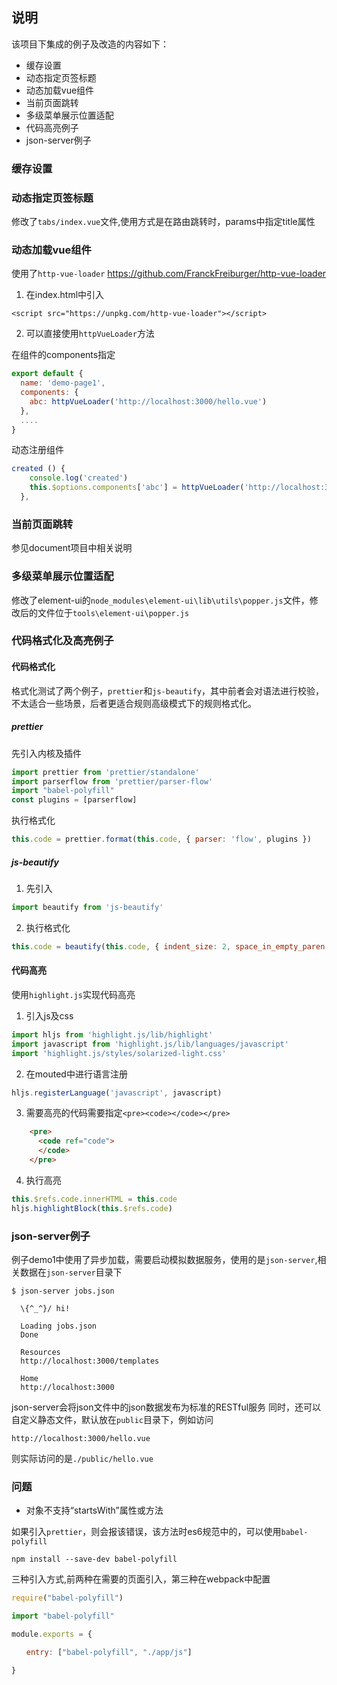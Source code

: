 ## 说明
该项目下集成的例子及改造的内容如下：
* 缓存设置
* 动态指定页签标题
* 动态加载vue组件
* 当前页面跳转
* 多级菜单展示位置适配
* 代码高亮例子
* json-server例子

### 缓存设置

### 动态指定页签标题

修改了`tabs/index.vue`文件,使用方式是在路由跳转时，params中指定title属性

### 动态加载vue组件
使用了`http-vue-loader` https://github.com/FranckFreiburger/http-vue-loader
1. 在index.html中引入
```
<script src="https://unpkg.com/http-vue-loader"></script>
```
2. 可以直接使用`httpVueLoader`方法

在组件的components指定
```js
export default {
  name: 'demo-page1',
  components: {
    abc: httpVueLoader('http://localhost:3000/hello.vue')
  },
  ....
}
```
动态注册组件
```js
created () {
    console.log('created')
    this.$options.components['abc'] = httpVueLoader('http://localhost:3000/' + this.templateId + '.vue')
  },
```

### 当前页面跳转
参见document项目中相关说明
### 多级菜单展示位置适配
修改了element-ui的`node_modules\element-ui\lib\utils\popper.js`文件，修改后的文件位于`tools\element-ui\popper.js`
### 代码格式化及高亮例子
#### 代码格式化
格式化测试了两个例子，`prettier`和`js-beautify`，其中前者会对语法进行校验，不太适合一些场景，后者更适合规则高级模式下的规则格式化。
##### prettier
先引入内核及插件
```js
import prettier from 'prettier/standalone'
import parserflow from 'prettier/parser-flow'
import "babel-polyfill"
const plugins = [parserflow]
```
执行格式化
```js
this.code = prettier.format(this.code, { parser: 'flow', plugins })
```
##### js-beautify
1. 先引入
```js
import beautify from 'js-beautify'
```
2. 执行格式化
```js
this.code = beautify(this.code, { indent_size: 2, space_in_empty_paren: true })
```
#### 代码高亮
使用`highlight.js`实现代码高亮
1. 引入js及css
```js
import hljs from 'highlight.js/lib/highlight'
import javascript from 'highlight.js/lib/languages/javascript'
import 'highlight.js/styles/solarized-light.css'
```
2. 在mouted中进行语言注册
```js
hljs.registerLanguage('javascript', javascript)
```
3. 需要高亮的代码需要指定`<pre><code></code></pre>`
```html
    <pre>
      <code ref="code">        
      </code>
    </pre>
```    
4. 执行高亮
```js
this.$refs.code.innerHTML = this.code
hljs.highlightBlock(this.$refs.code)
```

### json-server例子
例子demo1中使用了异步加载，需要启动模拟数据服务，使用的是`json-server`,相关数据在`json-server`目录下
```
$ json-server jobs.json

  \{^_^}/ hi!

  Loading jobs.json
  Done

  Resources
  http://localhost:3000/templates

  Home
  http://localhost:3000
```
json-server会将json文件中的json数据发布为标准的RESTful服务
同时，还可以自定义静态文件，默认放在`public`目录下，例如访问
```
http://localhost:3000/hello.vue
```
则实际访问的是`./public/hello.vue`

### 问题
* 对象不支持“startsWith”属性或方法

如果引入`prettier`，则会报该错误，该方法时es6规范中的，可以使用`babel-polyfill`
```
npm install --save-dev babel-polyfill
```
三种引入方式,前两种在需要的页面引入，第三种在webpack中配置
```js
require("babel-polyfill")

import "babel-polyfill"

module.exports = {

　　entry: ["babel-polyfill", "./app/js"]

}
```

